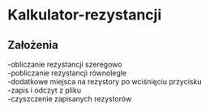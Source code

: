 # Kalkulator-rezystancji
## Założenia  
-obliczanie rezystancji szeregowo  
-pobliczanie rezystancji równolegle  
-dodatkowe miejsca na rezystory po wciśnięciu przycisku  
-zapis i odczyt z pliku  
-czyszczenie zapisanych rezystorów
